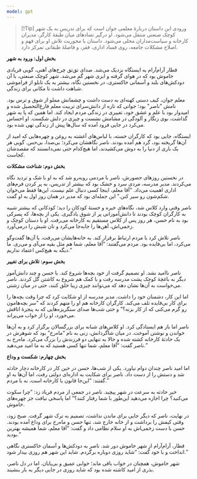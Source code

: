 ```yaml
---
model: gpt
---
```


> [!Tip] ورودی
> این داستان دربارهٔ معلمی جوان است که برای تدریس به یک شهر کوچک صنعتی منتقل می‌شود. او درگیر تضادهای میان طبقهٔ کارگر، مدیران کارخانه و سیاست‌مداران محلی می‌شود. داستان با محوریت تلاش او برای فهم و اصلاح مشکلات جامعه، روی فساد اداری، فقر، و فاصلهٔ طبقاتی تمرکز دارد.

**بخش اول: ورود به شهر**

قطار آرام‌آرام به ایستگاه نزدیک می‌شد. صدای تق‌تق چرخ‌های آهنی، گویی فریادی خاموش بود که در هوای گرفته و ابری شهر گم می‌شد. شهر کوچک صنعتی، با آن دودکش‌های بلند و آسمانی خاکستری، در نخستین نگاه، بیشتر به یک تابلو از فراموشی شباهت داشت تا مکانی برای زندگی.

معلم جوان، کیف دستی کهنه‌ای به دست داشت و چشمانش مملو از شوق و ترس بود. نامش "ناصر" بود؛ جوانی که تازه از دانش‌سرای تربیت معلم فارغ‌التحصیل شده و امیدوار بود با علم و عشق خود، تغییری در زندگی مردم ایجاد کند. اما همین که پا به شهر گذاشت، بوی زنگار و آلودگی در مشامش نشست و چیزی در دلش شکست. او احساس می‌کرد در جایی فرود آمده که سال‌ها پیش از زندگی تهی شده بود.

ایستگاه، جایی بود که کارگران خسته، با لباس‌های آغشته به روغن و چهره‌هایی که امید از آن‌ها گریخته بود، گرد هم آمده بودند. ناصر نگاهشان می‌کرد؛ بی‌صدا، بی‌حس. گویی هر یک باری از دنیا را به دوش می‌کشیدند، اما هیچ‌کدام حتی نمی‌دانستند که مقصدشان کجاست.

**بخش دوم: شناخت مشکلات**

در نخستین روزهای حضورش، ناصر با مردمی روبه‌رو شد که به او با شک و تردید نگاه می‌کردند. مدیر مدرسه، مردی سرد و خشک بود که بیشتر از تدریس، به پر کردن فرم‌های اداری اهمیت می‌داد. “آقا معلم، اینجا کسی دنبال علم نیست، این‌ها فقط می‌خوان شکم‌شون رو سیر کنن.” این جمله‌ای بود که مدیر در همان روز اول به او گفت.

ناصر وقتی وارد کلاس شد، نگاه‌های خیره و خستهٔ کودکان را دید؛ کودکانی که بیشتر شبیه به کارگران کوچک بودند تا دانش‌آموزانی پر از شوق یادگیری. یکی از بچه‌ها، که پسرکی بود به نام حسن، هر روز پس از کلاس مستقیم به کارخانه می‌رفت. او با دستان کوچک و زخمی‌اش، آهن‌ها را جابه‌جا می‌کرد و نان شبش را درمی‌آورد.

ناصر تلاش کرد با مردم ارتباط برقرار کند. به خانه‌هایشان می‌رفت، با آن‌ها گفت‌وگو می‌کرد، اما بی‌فایده بود. مردم می‌گفتند: “آقا معلم، شما هم مثل بقیه می‌آی و می‌ری. ما دیگه به هیچ‌کس اعتماد نداریم.”

**بخش سوم: تلاش برای تغییر**

ناصر ناامید نشد. او تصمیم گرفت از خود بچه‌ها شروع کند. با حسن و چند دانش‌آموز دیگر به باغچهٔ کوچک پشت مدرسه رفت و با کمک هم شروع به کاشتن گل کردند. ناصر می‌خواست به آن‌ها نشان دهد که می‌توانند چیزی زیبا خلق کنند، حتی در میان زشتی.

اما این کار، دشمنان خود را داشت. مدیر مدرسه از او شکایت کرد که چرا وقت بچه‌ها را برای کار بی‌فایده تلف می‌کند. کارگران کارخانه هم او را متهم کردند که “سر بچه‌هامون رو گرم می‌کنی که از کار بزنه؟” و حتی شب‌ها صدای سنگریزه‌هایی که به پنجرهٔ اتاقش می‌خورد، او را از خواب می‌پراند.

ناصر اما باز هم ایستادگی کرد. او کلاس‌های شبانه برای بزرگسالان برگزار کرد و به آن‌ها خواندن و نوشتن آموخت. در میان شاگردانش، زنی به نام “ماه‌رخ” بود که شوهرش در یک حادثهٔ کارخانه کشته شده و حالا به تنهایی دو فرزندش را بزرگ می‌کرد. ماه‌رخ به ناصر گفت: “آقا معلم، شما تنها کسی هستید که به ما امید می‌دهید.”

**بخش چهارم: شکست و وداع**

اما امید ناصر چندان دوام نیاورد. یکی از شب‌ها، حسن در حین کار در کارخانه دچار حادثه شد و دستش را از دست داد. ناصر برای شکایت به اداره‌ای دولتی رفت، اما آن‌ها به او گفتند: “این‌جا قانون با کارخانه است، نه با مردم.”

خبر حادثه به سرعت در شهر پیچید. ناصر در جمعی از مردم فریاد زد: “چرا سکوت می‌کنید؟ چرا اجازه می‌دهید این‌طور با شما رفتار کنند؟” اما پاسخی نیافت جز چهره‌های خاموش.

در نهایت، ناصر که دیگر جایی برای ماندن نداشت، تصمیم به ترک شهر گرفت. صبح زود، وقتی کیفش را برداشت و از خانه خارج شد، تنها حسن و ماه‌رخ برای وداع آمده بودند. حسن با دست زخمی‌اش به او سلام نظامی داد و گفت: “آقا معلم، شما همیشه بهترین بودید.”

قطار، آرام‌آرام از شهر خاموش دور شد. ناصر به دودکش‌ها و آسمان خاکستری نگاهی انداخت و با خود گفت: “شاید روزی دوباره برگردم. شاید این شهر هم روزی بیدار شود.”

شهر خاموش، همچنان در خواب باقی ماند؛ خوابی عمیق و بی‌پایان. اما در دل ناصر، بذری از امید کاشته شده بود که شاید روزی در جایی دیگر به بار بنشیند.
